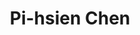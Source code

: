 ---
title: "Pi-hsien Chen"
description: "International anerkannte Pianistin und Humanitärin"
type: "homepage"
audio_featured: true
featured_recordings:
  - "chopin-nocturne-op9-no2"
  - "debussy-clair-de-lune"
  - "bach-goldberg-aria"
--- 